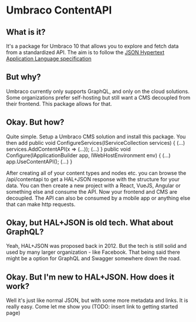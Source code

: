 # Umbraco ContentAPI

## What is it?

It's a package for Umbraco 10 that allows you to explore and fetch data from a standardized API. The aim is to follow the [JSON Hypertext Application Language specification](https://tools.ietf.org/id/draft-kelly-json-hal-01.html#:~:text=The%20JSON%20Hypertext%20Application%20Language,exposed%20as%20series%20of%20links.)

## But why?

Umbraco currently only supports GraphQL, and only on the cloud solutions. Some organizations prefer self-hosting but still want a CMS decoupled from their frontend. 
This package allows for that.

## Okay. But how?

Quite simple. Setup a Umbraco CMS solution and install this package. You then add 
public void ConfigureServices(IServiceCollection services)
{
    (...)
    services.AddContentAPI(x => (...));
    (...)
}
public void Configure(IApplicationBuilder app, IWebHostEnvironment env)
{
    (...)
    app.UseContentAPI();
    (...)
}

After creating all of your content types and nodes etc. you can browse the /api/contentapi to 
get a HAL+JSON response with the structure for your data. You can then create a new project with a React, VueJS, Angular or something else and consume the API.
Now your frontend and CMS are decoupled. The API can also be consumed by a mobile app or anything else that can make http requests.

## Okay, but HAL+JSON is old tech. What about GraphQL?

Yeah, HAL+JSON was proposed back in 2012. But the tech is still solid and used by many larger organization - like Facebook. That being said there might be a option
for GraphQL and Swagger somewhere down the road.

## Okay. But I'm new to HAL+JSON. How does it work?

Well it's just like normal JSON, but with some more metadata and links. It is really easy. Come let me show you (TODO: insert link to getting started page) 